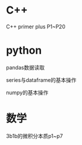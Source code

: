 
# C++
  C++ primer plus P1~P20
# python
pandas数据读取

series与dataframe的基本操作

numpy的基本操作
# 数学
3b1b的微积分本质p1~p7

